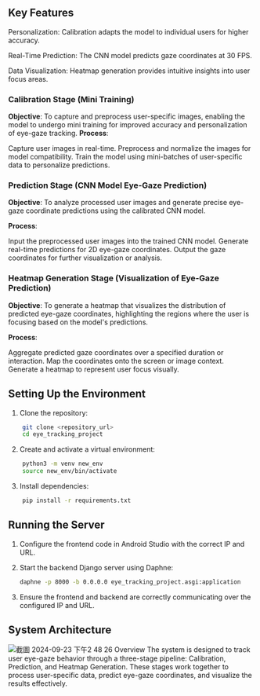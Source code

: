 ## Key Features
Personalization: Calibration adapts the model to individual users for higher accuracy.

Real-Time Prediction: The CNN model predicts gaze coordinates at 30 FPS.

Data Visualization: Heatmap generation provides intuitive insights into user focus areas.


### Calibration Stage (Mini Training)

**Objective**: To capture and preprocess user-specific images, enabling the model to undergo mini training for improved accuracy and personalization of eye-gaze tracking.
**Process**:

Capture user images in real-time.
Preprocess and normalize the images for model compatibility.
Train the model using mini-batches of user-specific data to personalize predictions.

### Prediction Stage (CNN Model Eye-Gaze Prediction)

**Objective**: To analyze processed user images and generate precise eye-gaze coordinate predictions using the calibrated CNN model.

**Process**:

Input the preprocessed user images into the trained CNN model.
Generate real-time predictions for 2D eye-gaze coordinates.
Output the gaze coordinates for further visualization or analysis.


### Heatmap Generation Stage (Visualization of Eye-Gaze Prediction)
**Objective**: To generate a heatmap that visualizes the distribution of predicted eye-gaze coordinates, highlighting the regions where the user is focusing based on the model's predictions.

**Process**:

Aggregate predicted gaze coordinates over a specified duration or interaction.
Map the coordinates onto the screen or image context.
Generate a heatmap to represent user focus visually.


## Setting Up the Environment

1. Clone the repository:

```sh
    git clone <repository_url>
    cd eye_tracking_project
```

2. Create and activate a virtual environment:

```sh
    python3 -m venv new_env
    source new_env/bin/activate
```

3. Install dependencies:

```sh
    pip install -r requirements.txt
```

## Running the Server

1. Configure the frontend code in Android Studio with the correct IP and URL.

2. Start the backend Django server using Daphne:

    ```sh
    daphne -p 8000 -b 0.0.0.0 eye_tracking_project.asgi:application
    ```

3. Ensure the frontend and backend are correctly communicating over the configured IP and URL.

## System Architecture
![截圖 2024-09-23 下午2 48 26](https://github.com/user-attachments/assets/2ba8247f-5e3b-45c8-8a7f-a1295d0feb2a)
Overview
The system is designed to track user eye-gaze behavior through a three-stage pipeline: Calibration, Prediction, and Heatmap Generation. These stages work together to process user-specific data, predict eye-gaze coordinates, and visualize the results effectively.
